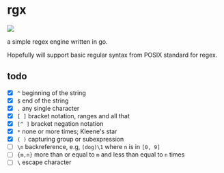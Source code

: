 # rgx

![](https://github.com/rhaeguard/rgx/actions/workflows/go.yml/badge.svg)

a simple regex engine written in go. 

Hopefully will support basic regular syntax from POSIX standard for regex.

## todo

- [x] `^` beginning of the string
- [x] `$` end of the string
- [x] `.` any single character
- [x] `[ ]` bracket notation, ranges and all that
- [x] `[^ ]` bracket negation notation
- [x] `*` none or more times; Kleene's star
- [x] `( )` capturing group or subexpression
- [ ] `\n` backreference, e.g, `(dog)\1` where `n` is in `[0, 9]`
- [ ] `{m,n}` more than or equal to `m` and less than equal to `n` times
- [ ] `\` escape character 